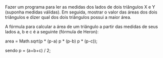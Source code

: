 Fazer um programa para ler as medidas dos lados de dois triângulos X e Y (suponha medidas
válidas). Em seguida, mostrar o valor das áreas dos dois triângulos e dizer qual dos dois triângulos
possui a maior área.

A fórmula para calcular a área de um triângulo a partir das medidas de seus lados a, b e c é a
seguinte (fórmula de Heron):

area = Math.sqrt(p * (p-a) p * (p-b) p * (p-c));

sendo p = (a+b+c) / 2;
